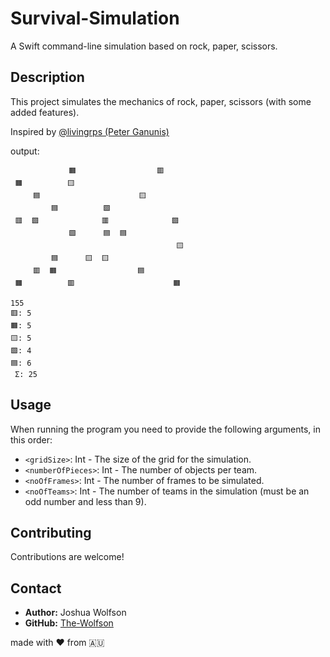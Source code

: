 # Survival-Simulation

A Swift command-line simulation based on rock, paper, scissors.

## Description

This project simulates the mechanics of rock, paper, scissors (with some added features).

Inspired by [@livingrps (Peter Ganunis)](https://www.tiktok.com/@livingrps)

output:
```
             🟧                  🟥     
 🟧          🟨                         
     🟦                      🟨         
         🟦          🟩                 
 🟥  🟩              🟥              🟩 
             🟩      🟦  🟦             
                                     🟨 
         🟦      🟨  🟨                 
     🟥  🟧                  🟦         
 🟧          🟥                      🟧 

155
🟥: 5
🟧: 5
🟨: 5
🟩: 4
🟦: 6
 Σ: 25 
```

## Usage

When running the program you need to provide the following arguments, in this order:

- `<gridSize>`: Int - The size of the grid for the simulation.
- `<numberOfPieces>`: Int - The number of objects per team.
- `<noOfFrames>`: Int - The number of frames to be simulated.
- `<noOfTeams>`: Int - The number of teams in the simulation (must be an odd number and less than 9).

## Contributing

Contributions are welcome!

## Contact
- **Author:** Joshua Wolfson
- **GitHub:** [The-Wolfson](https://github.com/The-Wolfson)

made with ❤️ from 🇦🇺
